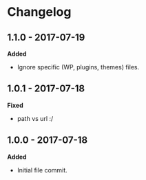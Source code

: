 # Changelog

## 1.1.0 - 2017-07-19
**Added**

* Ignore specific (WP, plugins, themes) files.

## 1.0.1 - 2017-07-18
**Fixed**

* path vs url :/

## 1.0.0 - 2017-07-18
**Added**

* Initial file commit.
